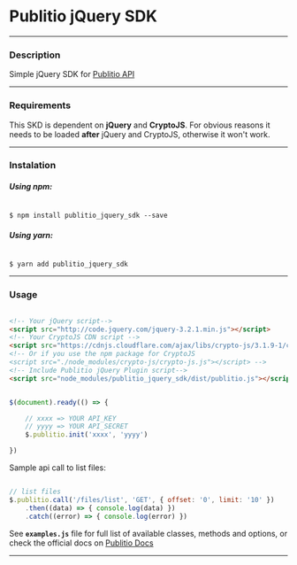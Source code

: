 
# Publitio jQuery SDK

---
### Description

Simple jQuery SDK for [Publitio API](https://publit.io/)

---

### Requirements

 This SKD is dependent on **jQuery** and **CryptoJS**.
 For obvious reasons it needs to be loaded **after** jQuery and CryptoJS, otherwise it won't work. 

---

### Instalation

##### Using npm: 

```shell

$ npm install publitio_jquery_sdk --save

```

##### Using yarn:

```

$ yarn add publitio_jquery_sdk

```

---
 
### Usage

```html

<!-- Your jQuery script-->
<script src="http://code.jquery.com/jquery-3.2.1.min.js"></script>
<!-- Your CryptoJS CDN script -->
<script src="https://cdnjs.cloudflare.com/ajax/libs/crypto-js/3.1.9-1/crypto-js.min.js"></script>
<!-- Or if you use the npm package for CryptoJS
<script src="./node_modules/crypto-js/crypto-js.js"></script> -->
<!-- Include Publitio jQuery Plugin script-->
<script src="node_modules/publitio_jquery_sdk/dist/publitio.js"></script>

```

```javascript

$(document).ready(() => {

	// xxxx => YOUR API_KEY
	// yyyy => YOUR API_SECRET
	$.publitio.init('xxxx', 'yyyy')

})
```

Sample api call to list files: 

```javascript

// list files
$.publitio.call('/files/list', 'GET', { offset: '0', limit: '10' })
	.then((data) => { console.log(data) })
    .catch((error) => { console.log(error) })

```

See **`examples.js`** file for full list of available classes, methods and options, or check the official docs on [Publitio Docs](https://publit.io/docs)

---
